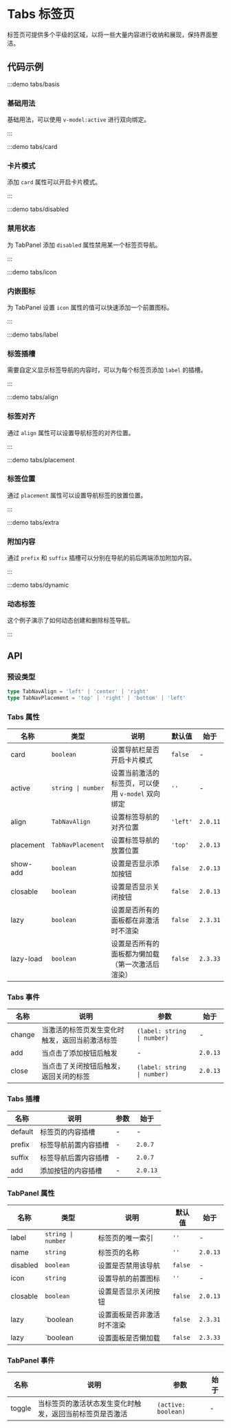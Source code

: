 # Tabs 标签页

标签页可提供多个平级的区域，以将一些大量内容进行收纳和展现，保持界面整洁。

## 代码示例

:::demo tabs/basis

### 基础用法

基础用法，可以使用 `v-model:active` 进行双向绑定。

:::

:::demo tabs/card

### 卡片模式

添加 `card` 属性可以开启卡片模式。

:::

:::demo tabs/disabled

### 禁用状态

为 TabPanel 添加 `disabled` 属性禁用某一个标签页导航。

:::

:::demo tabs/icon

### 内嵌图标

为 TabPanel 设置 `icon` 属性的值可以快速添加一个前置图标。

:::

:::demo tabs/label

### 标签插槽

需要自定义显示标签导航的内容时，可以为每个标签页添加 `label` 的插槽。

:::

:::demo tabs/align

### 标签对齐

通过 `align` 属性可以设置导航标签的对齐位置。

:::

:::demo tabs/placement

### 标签位置

通过 `placement` 属性可以设置导航标签的放置位置。

:::

:::demo tabs/extra

### 附加内容

通过 `prefix` 和 `suffix` 插槽可以分别在导航的前后两端添加附加内容。

:::

:::demo tabs/dynamic

### 动态标签

这个例子演示了如何动态创建和删除标签导航。

:::

## API

### 预设类型

```ts
type TabNavAlign = 'left' | 'center' | 'right'
type TabNavPlacement = 'top' | 'right' | 'bottom' | 'left'
```

### Tabs 属性

| 名称      | 类型               | 说明                                              | 默认值   | 始于     |
| --------- | ------------------ | ------------------------------------------------- | -------- | -------- |
| card      | `boolean`          | 设置导航栏是否开启卡片模式                        | `false`  | -        |
| active    | `string \| number` | 设置当前激活的标签页，可以使用 `v-model` 双向绑定 | `''`     | -        |
| align     | `TabNavAlign`      | 设置标签导航的对齐位置                            | `'left'` | `2.0.11` |
| placement | `TabNavPlacement`  | 设置标签导航的放置位置                            | `'top'`  | `2.0.13` |
| show-add  | `boolean`          | 设置是否显示添加按钮                              | `false`  | `2.0.13` |
| closable  | `boolean`          | 设置是否显示关闭按钮                              | `false`  | `2.0.13` |
| lazy      | `boolean`          | 设置是否所有的面板都在非激活时不渲染              | `false`  | `2.3.31` |
| lazy-load | `boolean`          | 设置是否所有的面板都为懒加载（第一次激活后渲染）  | `false`  | `2.3.33` |

### Tabs 事件

| 名称   | 说明                                           | 参数                        | 始于     |
| ------ | ---------------------------------------------- | --------------------------- | -------- |
| change | 当激活的标签页发生变化时触发，返回当前激活标签 | `(label: string \| number)` | -        |
| add    | 当点击了添加按钮后触发                         | -                           | `2.0.13` |
| close  | 当点击了关闭按钮后触发，返回关闭的标签         | `(label: string \| number)` | `2.0.13` |

### Tabs 插槽

| 名称    | 说明                 | 参数 | 始于     |
| ------- | -------------------- | ---- | -------- |
| default | 标签页的内容插槽     | -    | -        |
| prefix  | 标签导航前置内容插槽 | -    | `2.0.7`  |
| suffix  | 标签导航后置内容插槽 | -    | `2.0.7`  |
| add     | 添加按钮的内容插槽   | -    | `2.0.13` |

### TabPanel 属性

| 名称     | 类型               | 说明                       | 默认值  | 始于     |
| -------- | ------------------ | -------------------------- | ------- | -------- |
| label    | `string \| number` | 标签页的唯一索引           | `''`    | -        |
| name     | `string`           | 标签页的名称               | `''`    | `2.0.13` |
| disabled | `boolean`          | 设置是否禁用该导航         | `false` | -        |
| icon     | `string`           | 设置导航的前置图标         | `''`    | -        |
| closable | `boolean`          | 设置是否显示关闭按钮       | `false` | `2.0.13` |
| lazy     | `boolean           | 设置面板是否非激活时不渲染 | `false` | `2.3.31` |
| lazy     | `boolean           | 设置面板是否懒加载         | `false` | `2.3.33` |

### TabPanel 事件

| 名称   | 说明                                                     | 参数                | 始于 |
| ------ | -------------------------------------------------------- | ------------------- | ---- |
| toggle | 当标签页的激活状态发生变化时触发，返回当前标签页是否激活 | `(active: boolean)` | -    |
